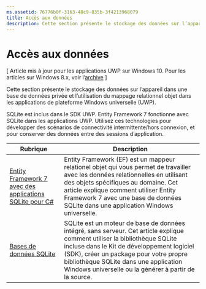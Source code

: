```yaml
---
ms.assetid: 76776b0f-3163-48c9-835b-3f4213968079
title: Accès aux données
description: Cette section présente le stockage des données sur l’appareil dans une base de données privée et l’utilisation du mappage relationnel objet dans les applications de plateforme Windows universelle (UWP).
---
```

# Accès aux données

\[ Article mis à jour pour les applications UWP sur Windows 10. Pour les articles sur Windows 8.x, voir l’[archive](http://go.microsoft.com/fwlink/p/?linkid=619132) \]

Cette section présente le stockage des données sur l’appareil dans une base de données privée et l’utilisation du mappage relationnel objet dans les applications de plateforme Windows universelle (UWP).

SQLite est inclus dans le SDK UWP. Entity Framework 7 fonctionne avec SQLite dans les applications UWP. Utilisez ces technologies pour développer des scénarios de connectivité intermittente/hors connexion, et pour conserver des données entre des sessions d’application.

| Rubrique | Description|
|-------|------------|
| [Entity Framework 7 avec des applications SQLite pour C#](entity-framework-7-with-sqlite-for-csharp-apps.md) | Entity Framework (EF) est un mappeur relationel objet qui vous permet de travailler avec les données relationnelles en utilisant des objets spécifiques au domaine. Cet article explique comment utiliser Entity Framework 7 avec une base de données SQLite dans une application Windows universelle. |
| [Bases de données SQLite](sqlite-databases.md) | SQLite est un moteur de base de données intégré, sans serveur. Cet article explique comment utiliser la bibliothèque SQLite incluse dans le Kit de développement logiciel (SDK), créer un package pour votre propre bibliothèque SQLite dans une application Windows universelle ou la générer à partir de la source. |



<!--HONumber=Mar16_HO1-->


